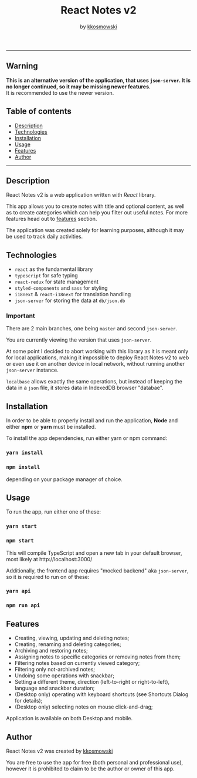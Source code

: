<header style="text-align: center;">

# React Notes v2

by <a rel="author" href="http://github.com/kkosmowski/">kkosmowski</a>

</header>

---

## Warning
**This is an alternative version of the application, that uses `json-server`. It is no longer continued, so it may be missing newer features.**<br>
It is recommended to use the newer version.



## Table of contents

* [Description](#description)
* [Technologies](#technologies)
* [Installation](#installation)
* [Usage](#usage)
* [Features](#features)
* [Author](#author)

---

## Description

React Notes v2 is a web application written with *React* library.

This app allows you to create notes with title and optional content, as well as to create categories which can help you filter out useful notes.
For more features head out to [features](#features) section.

The application was created solely for learning purposes, although it may be used to track daily activities.



## Technologies
* `react` as the fundamental library
* `typescript` for safe typing
* `react-redux` for state management
* `styled-components` and `sass` for styling
* `i18next` & `react-i18next` for translation handling
* `json-server` for storing the data at `db/json.db`

### Important

There are 2 main branches, one being `master` and second `json-server`.

You are currently viewing the version that uses `json-server`.

At some point I decided to abort working with this library as it is meant only for local applications, making it impossible to deploy React Notes v2 to web or even use it on another device in local network, without running another `json-server` instance.

`localbase` allows exactly the same operations, but instead of keeping the data in a `json` file, it stores data in IndexedDB browser "databae".



## Installation

In order to be able to properly install and run the application, **Node** and either **npm**  or **yarn** must be installed.

To install the app dependencies, run either yarn or npm command:
### `yarn install`
### `npm install`
depending on your package manager of choice.



## Usage

To run the app, run either one of these:
### `yarn start`
### `npm start`

This will compile TypeScript and open a new tab in your default browser, most likely at http://localhost:3000/

Additionally, the frontend app requires "mocked backend" aka `json-server`, so it is required to run on of these:
### `yarn api`
### `npm run api`


## Features
- Creating, viewing, updating and deleting notes;
- Creating, renaming and deleting categories;
- Archiving and restoring notes;
- Assigning notes to specific categories or removing notes from them;
- Filtering notes based on currently viewed category;
- Filtering only not-archived notes;
- Undoing some operations with snackbar;
- Setting a different theme, direction (left-to-right or right-to-left), language and snackbar duration;
- (Desktop only) operating with keyboard shortcuts (see Shortcuts Dialog for details);
- (Desktop only) selecting notes on mouse click-and-drag;

Application is available on both Desktop and mobile.



## Author

React Notes v2 was created by <a rel="author" href="http://github.com/kkosmowski/">kkosmowski</a>

You are free to use the app for free (both personal and professional use), however it is prohibited to claim to be the author or owner of this app.
